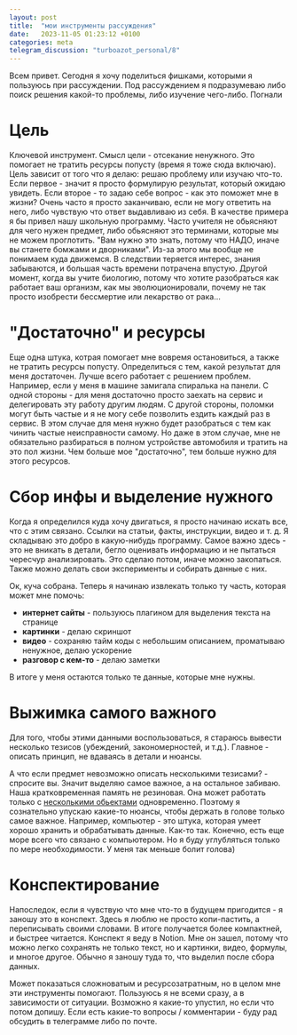 ```yaml
---
layout: post
title:  "мои инструменты рассуждения"
date:   2023-11-05 01:23:12 +0100
categories: meta
telegram_discussion: "turboazot_personal/8"
---
```

Всем привет. Сегодня я хочу поделиться фишками, которыми я пользуюсь при рассуждении. Под рассуждением я подразумеваю либо поиск решения какой-то проблемы, либо изучение чего-либо. Погнали


# Цель
Ключевой инструмент. Смысл цели - отсекание ненужного. Это помогает не тратить ресурсы попусту (время я тоже сюда включаю). Цель зависит от того что я делаю: решаю проблему или изучаю что-то. Если первое - значит я просто формулирую результат, который ожидаю увидеть. Если второе - то задаю себе вопрос - как это поможет мне в жизни? Очень часто я просто заканчиваю, если не могу ответить на него, либо чувствую что ответ выдавливаю из себя.
В качестве примера я бы привел нашу школьную программу. Часто учителя не обьясняют для чего нужен предмет, либо обьясняют это терминами, которые мы не можем проглотить. "Вам нужно это знать, потому что НАДО, иначе вы станете бомжами и дворниками". Из-за этого мы вообще не понимаем куда движемся. В следствии теряется интерес, знания забываются, и большая часть времени потрачена впустую. Другой момент, когда вы учите биологию, потому что хотите разобраться как работает ваш организм, как мы эволюционировали, почему не так просто изобрести бессмертие или лекарство от рака...

# "Достаточно" и ресурсы
Еще одна штука, котрая помогает мне вовремя остановиться, а также не тратить ресурсы попусту. Определиться с тем, какой результат для меня достаточен. Лучше всего работает с решением проблем. Например, если у меня в машине замигала спиралька на панели. С одной стороны - для меня достаточно просто заехать на сервис и делегировать эту работу другим людям. С другой стороны, поломки могут быть частые и я не могу себе позволить ездить каждый раз в сервис. В этом случае для меня нужно будет разобраться с тем как чинить частые неисправности самому. Но даже в этом случае, мне не обязательно разбираться в полном устройстве автомобиля и тратить на это пол жизни. Чем больше мое "достаточно", тем больше нужно для этого ресурсов.

# Сбор инфы и выделение нужного
Когда я определился куда хочу двигаться, я просто начинаю искать все, что с этим связано. Ссылки на статьи, факты, инструкции, видео и т. д. Я складываю это добро в какую-нибудь программу. Самое важно здесь - это не вникать в детали, бегло оценивать информацию и не пытаться чересчур анализировать. Это сделаю потом, иначе можно закопаться.
Также можно делать свои эксперименты и собирать данные с них.

Ок, куча собрана. Теперь я начинаю извлекать только ту часть, которая может мне помочь:

- **интернет сайты** - пользуюсь плагином для выделения текста на странице
- **картинки** - делаю скриншот
- **видео** - сохраняю тайм коды с небольшим описанием, проматываю ненужное, делаю ускорение
- **разговор с кем-то** - делаю заметки

В итоге у меня остаются только те данные, которые мне нужны.

# Выжимка самого важного
Для того, чтобы этими данными воспользоваться, я стараюсь вывести несколько тезисов (убеждений, закономерностей, и т.д.). Главное - описать принцип, не вдаваясь в детали и нюансы. 

А что если предмет невозможно описать несколькими тезисами? - спросите вы. Значит выделяю самое важное, а на остальное забиваю. Наша кратковременная память не резиновая. Она может работать только с [несколькими обьектами](https://ru.wikipedia.org/wiki/%D0%9C%D0%B0%D0%B3%D0%B8%D1%87%D0%B5%D1%81%D0%BA%D0%BE%D0%B5_%D1%87%D0%B8%D1%81%D0%BB%D0%BE_%D1%81%D0%B5%D0%BC%D1%8C_%D0%BF%D0%BB%D1%8E%D1%81-%D0%BC%D0%B8%D0%BD%D1%83%D1%81_%D0%B4%D0%B2%D0%B0) одновременно. Поэтому я сознательно упускаю какие-то нюансы, чтобы держать в голове только самое важное. Например, компьютер - это штука, которая умеет хорошо хранить и обрабатывать данные. Как-то так. Конечно, есть еще море всего что связано с компьютером. Но я буду углубляться только по мере необходимости. У меня так меньше болит голова)

# Конспектирование
Напоследок, если я чувствую что мне что-то в будущем пригодится - я заношу это в конспект. Здесь я люблю не просто копи-пастить, а переписывать своими словами. В итоге получается более компактней, и быстрее читается. Конспект я веду в Notion. Мне он зашел, потому что можно легко сохранять не только текст, но и картинки, видео, формулы, и многое другое. Обычно я заношу туда то, что выделил после сбора данных.


Может показаться сложноватым и ресурсозатратным, но в целом мне эти инструменты помогают. Пользуюсь я не всеми сразу, а в зависимости от ситуации. Возможно я какие-то упустил, но если что потом допишу. Если есть какие-то вопросы / комментарии - буду рад обсудить в телеграмме либо по почте.